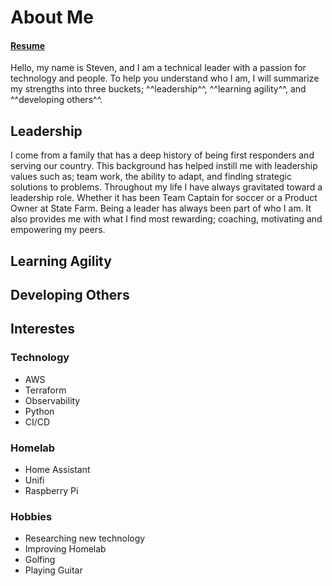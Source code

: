 # About Me

#### [Resume](https://registry.jsonresume.org/stevejoluc)

Hello, my name is Steven, and I am a technical leader with a passion for technology and people. To help you understand who I am, I will summarize my strengths into three buckets; ^^leadership^^, ^^learning agility^^, and ^^developing others^^.

## Leadership
I come from a family that has a deep history of being first responders and serving our country. This background has helped instill me with leadership values such as; team work, the ability to adapt, and finding strategic solutions to problems. Throughout my life I have always gravitated toward a leadership role. Whether it has been Team Captain for soccer or a Product Owner at State Farm. Being a leader has always been part of who I am. It also provides me with what I find most rewarding; coaching, motivating and empowering my peers.

## Learning Agility

## Developing Others

## Interestes
### Technology
- AWS
- Terraform
- Observability
- Python
- CI/CD

### Homelab
- Home Assistant
- Unifi
- Raspberry Pi

### Hobbies
- Researching new technology
- Improving Homelab
- Golfing
- Playing Guitar
